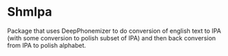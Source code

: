 # ShmIpa

Package that uses DeepPhonemizer to do conversion of english text to IPA (with some conversion to polish subset of IPA) and then back conversion from IPA to polish alphabet.

